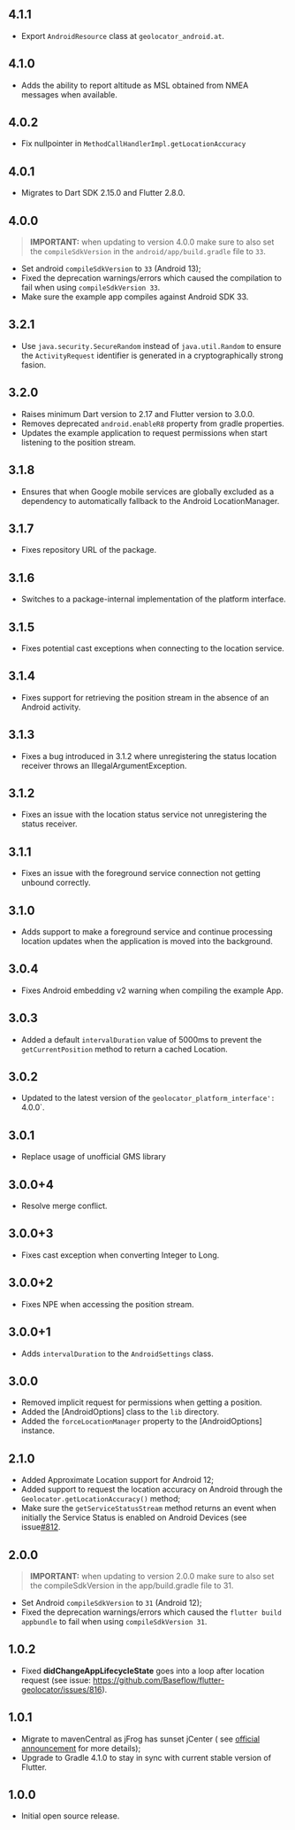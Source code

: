 ## 4.1.1

- Export `AndroidResource` class at `geolocator_android.at`.

## 4.1.0

- Adds the ability to report altitude as MSL obtained from NMEA messages when available.

## 4.0.2

- Fix nullpointer in `MethodCallHandlerImpl.getLocationAccuracy`

## 4.0.1

- Migrates to Dart SDK 2.15.0 and Flutter 2.8.0.

## 4.0.0

> **IMPORTANT:** when updating to version 4.0.0 make sure to also set the `compileSdkVersion` in
> the `android/app/build.gradle` file to `33`.

- Set android `compileSdkVersion` to `33` (Android 13);
- Fixed the deprecation warnings/errors which caused the compilation to fail when using `compileSdkVersion 33`.
- Make sure the example app compiles against Android SDK 33.

## 3.2.1

- Use `java.security.SecureRandom` instead of `java.util.Random` to ensure the
  `ActivityRequest` identifier is generated in a cryptographically strong fasion.

## 3.2.0

- Raises minimum Dart version to 2.17 and Flutter version to 3.0.0.
- Removes deprecated `android.enableR8` property from gradle properties.
- Updates the example application to request permissions when start listening to the position stream.

## 3.1.8

- Ensures that when Google mobile services are globally excluded as a dependency to automatically fallback to the
  Android LocationManager.

## 3.1.7

- Fixes repository URL of the package.

## 3.1.6

- Switches to a package-internal implementation of the platform interface.

## 3.1.5

- Fixes potential cast exceptions when connecting to the location service.

## 3.1.4

- Fixes support for retrieving the position stream in the absence of an Android activity.

## 3.1.3

- Fixes a bug introduced in 3.1.2 where unregistering the status location receiver throws an IllegalArgumentException.

## 3.1.2

- Fixes an issue with the location status service not unregistering the status receiver.

## 3.1.1

- Fixes an issue with the foreground service connection not getting unbound correctly.

## 3.1.0

- Adds support to make a foreground service and continue processing location updates when the application is moved into
  the background.

## 3.0.4

- Fixes Android embedding v2 warning when compiling the example App.

## 3.0.3

- Added a default `intervalDuration` value of 5000ms to prevent the `getCurrentPosition` method to return a cached
  Location.

## 3.0.2

- Updated to the latest version of the `geolocator_platform_interface': `4.0.0`.

## 3.0.1

- Replace usage of unofficial GMS library

## 3.0.0+4

- Resolve merge conflict.

## 3.0.0+3

- Fixes cast exception when converting Integer to Long.

## 3.0.0+2

- Fixes NPE when accessing the position stream.

## 3.0.0+1

- Adds `intervalDuration` to the `AndroidSettings` class.

## 3.0.0

- Removed implicit request for permissions when getting a position.
- Added the [AndroidOptions] class to the `lib` directory.
- Added the `forceLocationManager` property to the [AndroidOptions] instance.

## 2.1.0

- Added Approximate Location support for Android 12;
- Added support to request the location accuracy on Android through the `Geolocator.getLocationAccuracy()` method;
- Make sure the `getServiceStatusStream` method returns an event when initially the Service Status is enabled on Android
  Devices (see issue[#812](https://github.com/Baseflow/flutter-geolocator/issues/812).

## 2.0.0

> **IMPORTANT:** when updating to version 2.0.0 make sure to also set the compileSdkVersion in the app/build.gradle file
> to 31.

- Set Android `compileSdkVersion` to `31` (Android 12);
- Fixed the deprecation warnings/errors which caused the `flutter build appbundle` to fail when
  using `compileSdkVersion 31`.

## 1.0.2

- Fixed **didChangeAppLifecycleState** goes into a loop after location request (see
  issue: https://github.com/Baseflow/flutter-geolocator/issues/816).

## 1.0.1

- Migrate to mavenCentral as jFrog has sunset jCenter (
  see [official announcement](https://jfrog.com/blog/into-the-sunset-bintray-jcenter-gocenter-and-chartcenter) for more
  details);
- Upgrade to Gradle 4.1.0 to stay in sync with current stable version of Flutter.

## 1.0.0

- Initial open source release.
